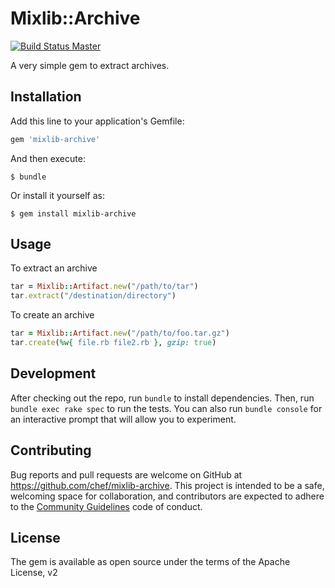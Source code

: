 # Mixlib::Archive
[![Build Status Master](https://travis-ci.org/chef/mixlib-archive.svg?branch=master)](https://travis-ci.org/chef/mixlib-archive)

A very simple gem to extract archives.

## Installation

Add this line to your application's Gemfile:

```ruby
gem 'mixlib-archive'
```

And then execute:

    $ bundle

Or install it yourself as:

    $ gem install mixlib-archive

## Usage

To extract an archive

```ruby
tar = Mixlib::Artifact.new("/path/to/tar")
tar.extract("/destination/directory")
```

To create an archive

```ruby
tar = Mixlib::Artifact.new("/path/to/foo.tar.gz")
tar.create(%w{ file.rb file2.rb }, gzip: true)
```

## Development

After checking out the repo, run `bundle` to install dependencies. Then, run `bundle exec rake spec` to run the tests. You can also run `bundle console` for an interactive prompt that will allow you to experiment.

## Contributing

Bug reports and pull requests are welcome on GitHub at https://github.com/chef/mixlib-archive. This project is intended to be a safe, welcoming space for collaboration, and contributors are expected to adhere to the [Community Guidelines](https://docs.chef.io/community_guidelines.html) code of conduct.


## License

The gem is available as open source under the terms of the Apache License, v2

